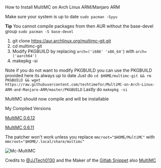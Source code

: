 How to Install MultiMC on Arch Linux ARM/Manjaro ARM

Make sure your system is up to date `sudo pacman -Syyu`

**Tip** You cannot compile packages from then AUR without the base-devel group `sudo pacman -S base-devel`

1. git clone https://aur.archlinux.org/multimc-git.git
2. cd multimc-git
 3. Modify PKGBUILD by replacing `arch=('i686' 'x86_64'`) with `arch=('aarch64')`
 4. makepkg -si
 
 Note if you do not want to modify PKGBUILD you can use the PKGBUILD provided here its always up to date
 Just do `cd $HOME/multimc-git && rm PKGBUILD && wget https://raw.githubusercontent.com/techtimefor/MultiMC-on-Arch-Linux-ARM-and-Manjaro-ARM/master/PKGBUILD`
 Lastly do `makepkg -si`

MultiMC should now compile and will be installable

My Compiled Versions

[MultiMC 0.6.12](https://github.com/techtimefor/MultiMC-on-Arch-Linux-ARM-and-Manjaro-ARM/releases/tag/1.5)


[MultiMC 0.6.11](https://github.com/techtimefor/MultiMC-on-Arch-Linux-ARM-and-Manjaro-ARM/releases/tag/1.0)

The patcher won't work unless you replace `mmcroot="$HOME/MultiMC"` with
`mmcroot="$HOME/.local/share/multimc"`

![Mc-MultiMC](https://user-images.githubusercontent.com/51377400/88114013-e3814480-cbaa-11ea-9e22-cd7e47e40ee7.png)

Credits to [@JJTech0130](https://github.com/JJTech0130) and the Maker of the [Gitlab Snippet](https://gitlab.com/snippets/1933165)
also [MultiMC](https://github.com/MultiMC/MultiMC5)
 
